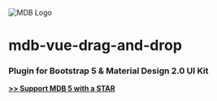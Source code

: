 ![MDB Logo](https://mdbootstrap.com/img/Marketing/general/logo/medium/mdb-r.png)

# mdb-vue-drag-and-drop

### Plugin for Bootstrap 5 & Material Design 2.0 UI Kit

**[>> Support MDB 5 with a STAR](https://github.com/mdbootstrap/mdb-vue-ui-kit/)**
